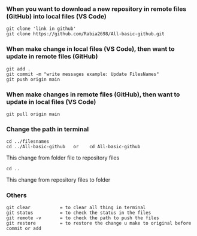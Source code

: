 ### When you want to download a new repository in remote files (GitHub) into local files (VS Code)
```
git clone 'link in github'
git clone https://github.com/Rabia2698/All-basic-github.git
```
### When make change in local files (VS Code), then want to update in remote files (GitHub)
```
git add .
git commit -m "write messages example: Update FilesNames"
git push origin main
```
### When make changes in remote files (GitHub), then want to update in local files (VS Code)
```
git pull origin main
```
### Change the path in terminal
```
cd ../filesnames
cd ../All-basic-github   or    cd All-basic-github
```
This change from folder file to repository files
```
cd ..
```
This change from repository files to folder
### Others
```
git clear           = to clear all thing in terminal
git status          = to check the status in the files
git remote -v       = to check the path to push the files
git restore         = to restore the change u make to original before commit or add
```
